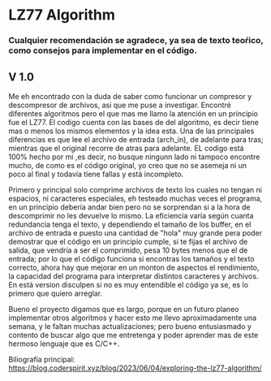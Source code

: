 # LZ77 Algorithm
### Cualquier recomendación se agradece, ya sea de texto teoŕico, como consejos para implementar en el código.
## V 1.0
  Me eh encontrado con la duda de saber como funcionar un compresor y descompresor de archivos, asi que me puse a investigar. Encontré diferentes algoritmos pero el que mas me llamo la atención en un principio fue el LZ77. El codigo cuenta con las bases de del algoritmo, es decir tiene mas o menos los mismos elementos y la idea esta. Una de las principales diferencias es que lee el archivo de entrada (arch_in), de adelante para tras; mientras que el original recorre de atras para adelante. EL codigo está 100% hecho por mi ,es decir, no busque ningunn lado ni tampoco encontre mucho, de como es el código original, yo creo que no se asemeja ni un poco al final y todavía tiene fallas y está incompleto.
  
  Primero y principal solo comprime archivos de texto los cuales no tengan ni espacios, ni caracteres especiales, eh testeado muchas veces el programa, en un principio debería andar bien pero no se sorprendan si a la hora de descomprimir no les devuelve lo mismo. La eficiencia varía según cuanta redundancia tenga el texto, y dependiendo el tamaño de los buffer, en el archivo de entrada e puesto una cantidad de "hola" muy grande pera poder demostrar que el código en un principio cumple, si te fijas el archivo de salida, que vendría a ser el comprimido, pesa 10 bytes menos que el de entrada; por lo que el código funciona si encontras los tamaños y el texto correcto, ahora hay que mejorar en un monton de aspectos el rendimiento, la capacidad del programa para interpretar distintos caracteres y archivos. En está version disculpen si no es muy entendible el código ya se, es lo primero que quiero arreglar.
  
  Bueno el proyecto digamos que es largo, porque en un futuro planeo implementar otros algoritmos y hacer esto me llevo aproximadamente una semana, y le faltan muchas actualizaciones; pero bueno entusiasmado y contento de buscar algo que me entretenga y poder aprender mas de este hermoso lenguaje que es C/C++.

Biliografía principal: 
https://blog.coderspirit.xyz/blog/2023/06/04/exploring-the-lz77-algorithm/
